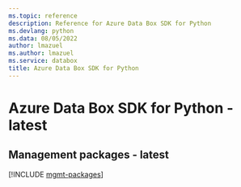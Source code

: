```yaml
---
ms.topic: reference
description: Reference for Azure Data Box SDK for Python
ms.devlang: python
ms.data: 08/05/2022
author: lmazuel
ms.author: lmazuel
ms.service: databox
title: Azure Data Box SDK for Python
---
```

# Azure Data Box SDK for Python - latest

## Management packages - latest
[!INCLUDE [mgmt-packages](data-box-mgmt-index.md)]